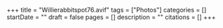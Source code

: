+++
title = "Willierabbitspot76.avif"
tags = ["Photos"]
categories = []
startDate = ""
draft = false
pages = []
description = ""
citations = []
+++
